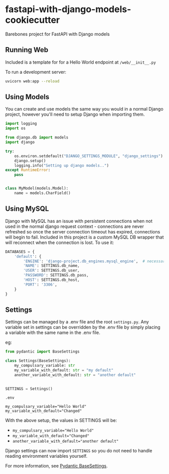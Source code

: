# fastapi-with-django-models-cookiecutter

Barebones project for FastAPI with Django models


## Running Web

Included is a template for for a Hello World endpoint at `/web/__init__.py`

To run a development server:

```bash
uvicorn web:app --reload
```

## Using Models

You can create and use models the same way you would in a normal Django project, however you'll need to setup Django when importing them.

```python
import logging
import os

from django.db import models
import django

try:
    os.environ.setdefault("DJANGO_SETTINGS_MODULE", "django_settings")
    django.setup()
    logging.info("Setting up django models..")
except RuntimeError:
    pass


class MyModel(models.Model):
    name = models.CharField()
```

## Using MySQL
Django with MySQL has an issue with persistent connections when not used in the normal django request context - connections are never refreshed so once the server connection timeout has expired, connections will begin to fail. Included in this project is a custom MySQL DB wrapper that will reconnect when the connection is lost. To use it:

```python
DATABASES = {
    'default': {
        'ENGINE': 'django-project.db_engines.mysql_engine',  # necessary to avoid disconnects
        'NAME': SETTINGS.db_name,
        'USER': SETTINGS.db_user,
        'PASSWORD': SETTINGS.db_pass,
        'HOST': SETTINGS.db_host,
        'PORT': '3306',
    }
}
```


## Settings

Settings can be managed by a .env file and the root `settings.py`. Any variable set in settings can be overridden by the .env file by simply placing a variable with the same name in the .env file.

eg:
```python
from pydantic import BaseSettings

class Settings(BaseSettings):
    my_compulsary_variable: str
    my_variable_with_default: str = "my default"
    another_variable_with_default: str = "another default"

    
SETTINGS = Settings()
```

```dotenv
.env

my_compulsary_variable="Hello World"
my_variable_with_default="Changed"
```
With the above setup, the values in SETTINGS will be:
* `my_compulsary_variable="Hello World"`
* `my_variable_with_default="Changed"`
* `another_variable_with_default="another default"`

Django settings can now import `SETTINGS` so you do not need to handle reading environment variables yourself.

For more information, see [Pydantic BaseSettings](https://pydantic-docs.helpmanual.io/usage/settings/).
